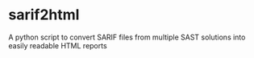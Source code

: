 # sarif2html
A python script to convert SARIF files from multiple SAST solutions into easily readable HTML reports
